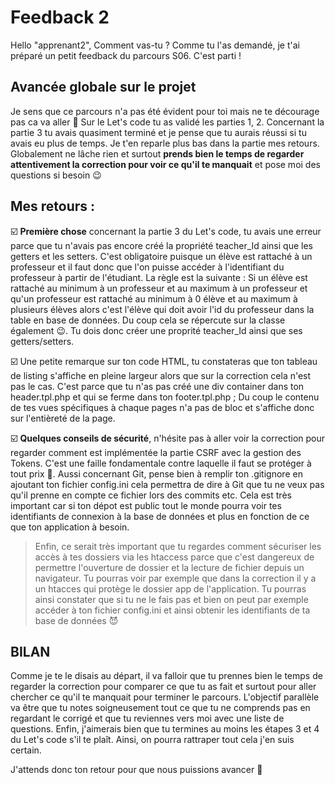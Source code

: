# Feedback 2

Hello "apprenant2",
Comment vas-tu ?
Comme tu l'as demandé, je t'ai préparé un petit feedback du parcours S06.
C'est parti !

## Avancée globale sur le projet

Je sens que ce parcours n'a pas été évident pour toi mais ne te décourage pas ca va aller 💪
Sur le Let's code tu as validé les parties 1, 2.
Concernant la partie 3 tu avais quasiment terminé et je pense que tu aurais réussi si tu avais eu plus de temps. Je t'en reparle plus bas dans la partie mes retours.
Globalement ne lâche rien et surtout **prends bien le temps de regarder attentivement la correction pour voir ce qu'il te manquait** et pose moi des questions si besoin 😉

## Mes retours :

☑️ **Première chose** concernant la partie 3 du Let's code, tu avais une erreur parce que tu n'avais pas encore créé la propriété teacher_Id ainsi que les getters et les setters. C'est obligatoire puisque un élève est rattaché à un professeur et il faut donc que l'on puisse accéder à l'identifiant du professeur à partir de l'étudiant. La règle est la suivante : Si un élève est rattaché au minimum à un professeur et au maximum à un professeur et qu'un professeur est rattaché au minimum à 0 élève et au maximum à plusieurs élèves alors c'est l'élève qui doit avoir l'id du professeur dans la table en base de données. Du coup cela se répercute sur la classe également 😉. Tu dois donc créer une proprité teacher_Id ainsi que ses getters/setters.

☑️ Une petite remarque sur ton code HTML, tu constateras que ton tableau de listing s'affiche en pleine largeur alors que sur la correction cela n'est pas le cas. C'est parce que tu n'as pas créé une div container dans ton header.tpl.php et qui se ferme dans ton footer.tpl.php ; Du coup le contenu de tes vues spécifiques à chaque pages n'a pas de bloc et s'affiche donc sur l'entièreté de la page.

☑️ **Quelques conseils de sécurité**, n'hésite pas à aller voir la correction pour regarder comment est implémentée la partie CSRF avec la gestion des Tokens. C'est une faille fondamentale contre laquelle il faut se protéger à tout prix 🙂. Aussi concernant Git, pense bien à remplir ton .gitignore en ajoutant ton fichier config.ini cela permettra de dire à Git que tu ne veux pas qu'il prenne en compte ce fichier lors des commits etc. Cela est très important car si ton dépot est public tout le monde pourra voir tes identifiants de connexion à la base de données et plus en fonction de ce que ton application à besoin.
> Enfin, ce serait très important que tu regardes comment sécuriser les accès à tes dossiers via les htaccess parce que c'est dangereux de permettre l'ouverture de dossier et la lecture de fichier depuis un navigateur. Tu pourras voir par exemple que dans la correction il y a un htacces qui protège le dossier app de l'application. Tu pourras ainsi constater que si tu ne le fais pas et bien on peut par exemple accéder à ton fichier config.ini et ainsi obtenir les identifiants de ta base de données 😈

## BILAN
Comme je te le disais au départ, il va falloir que tu prennes bien le temps de regarder la correction pour comparer ce que tu as fait et surtout pour aller chercher ce qu'il te manquait pour terminer le parcours. L'objectif parallèle va être que tu notes soigneusement tout ce que tu ne comprends pas en regardant le corrigé et que tu reviennes vers moi avec une liste de questions. Enfin, j'aimerais bien que tu termines au moins les étapes 3 et 4 du Let's code s'il te plaît. Ainsi, on pourra rattraper tout cela j'en suis certain. 

J'attends donc ton retour pour que nous puissions avancer 👊